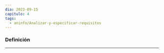 ```yaml
---
dia: 2023-09-15
capitulo: 4
tags:
  - aninfo/Analizar-y-especificar-requisitos
---
```

### Definición
---
